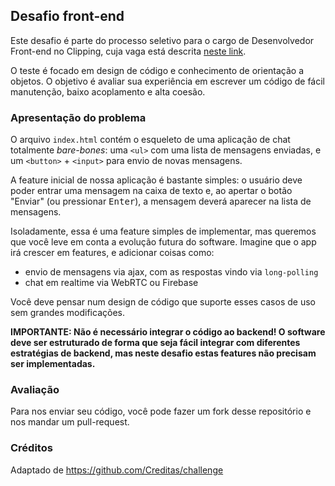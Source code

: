 ## Desafio front-end

Este desafio é parte do processo seletivo para o cargo de Desenvolvedor Front-end no Clipping, cuja vaga está descrita [neste link](http://ajuda.clippingcacd.com.br/vagas/oportunidade-para-desenvolvedor-no-clipping).

O teste é focado em design de código e conhecimento de orientação a objetos. O objetivo é avaliar sua experiência em escrever um código de fácil manutenção, baixo acoplamento e alta coesão.


### Apresentação do problema

O arquivo `index.html` contém o esqueleto de uma aplicação de chat totalmente *bare-bones*: uma `<ul>` com uma lista de mensagens enviadas, e um `<button>` + `<input>` para envio de novas mensagens.

A feature inicial de nossa aplicação é bastante simples: o usuário deve poder 
entrar uma mensagem na caixa de texto e, ao apertar o botão "Enviar" (ou 
pressionar <kbd>Enter</kbd>), a mensagem deverá aparecer na lista de mensagens.

Isoladamente, essa é uma feature simples de implementar, mas queremos que você 
leve em conta a evolução futura do software. Imagine que o app irá crescer em 
features, e adicionar coisas como:
* envio de mensagens via ajax, com as respostas vindo via `long-polling`
* chat em realtime via WebRTC ou Firebase

Você deve pensar num design de código que suporte esses casos de uso sem grandes modificações.

**IMPORTANTE: Não é necessário integrar o código ao backend! O software deve ser estruturado de forma que seja fácil integrar com diferentes estratégias de backend, mas neste desafio estas features não precisam ser implementadas.**

### Avaliação

Para nos enviar seu código, você pode fazer um fork desse repositório e nos mandar um pull-request.

### Créditos
Adaptado de https://github.com/Creditas/challenge
